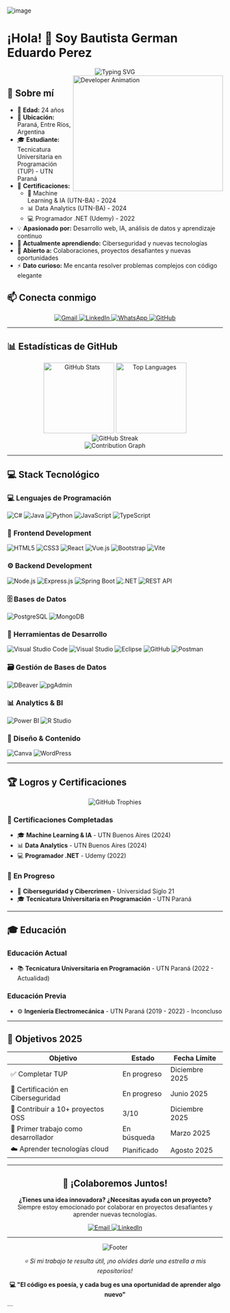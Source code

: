 ![image](https://github.com/user-attachments/assets/940a9c3d-8faf-47fb-9b75-1c1a59852ed5)
# ¡Hola! 👋 Soy Bautista German Eduardo Perez

<div align="center">
  <img src="https://readme-typing-svg.herokuapp.com?font=Fira+Code&size=22&duration=3000&pause=1000&color=00D9FF&center=true&vCenter=true&width=600&lines=Desarrollador+Full+Stack;Estudiante+de+Programaci%C3%B3n;Especialista+en+IA+y+Data+Analytics;Siempre+aprendiendo+algo+nuevo" alt="Typing SVG" />
</div>

<img align="right" height="270px" alt="Developer Animation" width="350" src="https://i.pinimg.com/originals/e4/26/70/e426702edf874b181aced1e2fa5c6cde.gif" />

## 🚀 Sobre mí

- 🎂 **Edad:** 24 años
- 📍 **Ubicación:** Paraná, Entre Ríos, Argentina
- 🎓 **Estudiante:** Tecnicatura Universitaria en Programación (TUP) - UTN Paraná
- 📜 **Certificaciones:** 
  - 🤖 Machine Learning & IA (UTN-BA) - 2024
  - 📊 Data Analytics (UTN-BA) - 2024
  - 💻 Programador .NET (Udemy) - 2022
- 💡 **Apasionado por:** Desarrollo web, IA, análisis de datos y aprendizaje continuo
- 🌱 **Actualmente aprendiendo:** Ciberseguridad y nuevas tecnologías
- 👥 **Abierto a:** Colaboraciones, proyectos desafiantes y nuevas oportunidades
- ⚡ **Dato curioso:** Me encanta resolver problemas complejos con código elegante

## 📫 Conecta conmigo

<div align="center">
  <a href="mailto:bautistaperez032@gmail.com">
    <img src="https://img.shields.io/badge/Gmail-D14836?style=for-the-badge&logo=gmail&logoColor=white" alt="Gmail"/>
  </a>
  <a href="https://www.linkedin.com/in/bautistaperez/">
    <img src="https://img.shields.io/badge/LinkedIn-0077B5?style=for-the-badge&logo=linkedin&logoColor=white" alt="LinkedIn"/>
  </a>
  <a href="tel:+5493435248337">
  <img src="https://img.shields.io/badge/WhatsApp-25D366?style=for-the-badge&logo=whatsapp&logoColor=white" alt="WhatsApp"/>
  </a>
  <a href="https://github.com/BauuPerez">
    <img src="https://img.shields.io/badge/GitHub-100000?style=for-the-badge&logo=github&logoColor=white" alt="GitHub"/>
  </a>
</div>

---

## 📊 Estadísticas de GitHub

<div align="center">
  <img src="https://github-readme-stats.vercel.app/api?username=BauuPerez&show_icons=true&theme=tokyonight&hide_border=true&count_private=true" alt="GitHub Stats" height="165"/>
  <img src="https://github-readme-stats.vercel.app/api/top-langs/?username=BauuPerez&layout=compact&theme=tokyonight&hide_border=true&langs_count=8" alt="Top Languages" height="165"/>
</div>

<div align="center">
  <img src="https://github-readme-streak-stats.herokuapp.com/?user=BauuPerez&theme=tokyonight&hide_border=true" alt="GitHub Streak"/>
</div>

<div align="center">
  <img src="https://github-readme-activity-graph.vercel.app/graph?username=BauuPerez&theme=tokyo-night&hide_border=true&area=true" alt="Contribution Graph"/>
</div>

---

## 💻 Stack Tecnológico

### 💻 **Lenguajes de Programación**
<div>
  <img alt="C#" src="https://img.shields.io/badge/C%23-239120?style=for-the-badge&logo=c-sharp&logoColor=white"/>
  <img alt="Java" src="https://img.shields.io/badge/Java-ED8B00?style=for-the-badge&logo=openjdk&logoColor=white"/>
  <img alt="Python" src="https://img.shields.io/badge/Python-3776AB?style=for-the-badge&logo=python&logoColor=white"/>
  <img alt="JavaScript" src="https://img.shields.io/badge/JavaScript-F7DF1E?style=for-the-badge&logo=javascript&logoColor=black"/>
  <img alt="TypeScript" src="https://img.shields.io/badge/TypeScript-007ACC?style=for-the-badge&logo=typescript&logoColor=white"/>
</div>

### 🎨 **Frontend Development**
<div>
  <img alt="HTML5" src="https://img.shields.io/badge/HTML5-E34F26?style=for-the-badge&logo=html5&logoColor=white"/>
  <img alt="CSS3" src="https://img.shields.io/badge/CSS3-1572B6?style=for-the-badge&logo=css3&logoColor=white"/>
  <img alt="React" src="https://img.shields.io/badge/React-20232A?style=for-the-badge&logo=react&logoColor=61DAFB"/>
  <img alt="Vue.js" src="https://img.shields.io/badge/Vue.js-35495E?style=for-the-badge&logo=vue.js&logoColor=4FC08D"/>
  <img alt="Bootstrap" src="https://img.shields.io/badge/Bootstrap-563D7C?style=for-the-badge&logo=bootstrap&logoColor=white"/>
  <img alt="Vite" src="https://img.shields.io/badge/Vite-646CFF?style=for-the-badge&logo=vite&logoColor=white"/>
</div>

### ⚙️ **Backend Development**
<div>
  <img alt="Node.js" src="https://img.shields.io/badge/Node.js-43853D?style=for-the-badge&logo=node.js&logoColor=white"/>
  <img alt="Express.js" src="https://img.shields.io/badge/Express.js-404D59?style=for-the-badge&logo=express&logoColor=white"/>
  <img alt="Spring Boot" src="https://img.shields.io/badge/Spring_Boot-6DB33F?style=for-the-badge&logo=spring&logoColor=white"/>
  <img alt=".NET" src="https://img.shields.io/badge/.NET-5C2D91?style=for-the-badge&logo=.net&logoColor=white"/>
  <img alt="REST API" src="https://img.shields.io/badge/REST_API-02569B?style=for-the-badge&logo=rest&logoColor=white"/>
</div>

### 🗄️ **Bases de Datos**
<div>
  <img alt="PostgreSQL" src="https://img.shields.io/badge/PostgreSQL-316192?style=for-the-badge&logo=postgresql&logoColor=white"/>
  <img alt="MongoDB" src="https://img.shields.io/badge/MongoDB-4EA94B?style=for-the-badge&logo=mongodb&logoColor=white"/>
</div>

### 🔧 **Herramientas de Desarrollo**
<div>
  <img alt="Visual Studio Code" src="https://img.shields.io/badge/VS_Code-0078D4?style=for-the-badge&logo=visual%20studio%20code&logoColor=white"/>
  <img alt="Visual Studio" src="https://img.shields.io/badge/Visual_Studio-5C2D91?style=for-the-badge&logo=visual-studio&logoColor=white"/>
  <img alt="Eclipse" src="https://img.shields.io/badge/Eclipse-FE7A16?style=for-the-badge&logo=Eclipse&logoColor=white"/>
  <img alt="GitHub" src="https://img.shields.io/badge/GitHub-100000?style=for-the-badge&logo=github&logoColor=white"/>
  <img alt="Postman" src="https://img.shields.io/badge/Postman-FF6C37?style=for-the-badge&logo=postman&logoColor=white"/>
</div>

### 🗃️ **Gestión de Bases de Datos**
<div>
  <img alt="DBeaver" src="https://img.shields.io/badge/DBeaver-372923?style=for-the-badge&logo=dbeaver&logoColor=white"/>
  <img alt="pgAdmin" src="https://img.shields.io/badge/pgAdmin-336791?style=for-the-badge&logo=postgresql&logoColor=white"/>
</div>

### 📊 **Analytics & BI**
<div>
  <img alt="Power BI" src="https://img.shields.io/badge/Power_BI-F2C811?style=for-the-badge&logo=powerbi&logoColor=black"/>
  <img alt="R Studio" src="https://img.shields.io/badge/RStudio-4285F4?style=for-the-badge&logo=rstudio&logoColor=white"/>
</div>

### 🎨 **Diseño & Contenido**
<div>
  <img alt="Canva" src="https://img.shields.io/badge/Canva-%2300C4CC.svg?&style=for-the-badge&logo=Canva&logoColor=white"/>
  <img alt="WordPress" src="https://img.shields.io/badge/WordPress-%23117AC9.svg?style=for-the-badge&logo=WordPress&logoColor=white"/>
</div>

---

## 🏆 Logros y Certificaciones

<div align="center">
  <img src="https://github-profile-trophy.vercel.app/?username=BauuPerez&theme=tokyonight&no-frame=true&row=1&column=6" alt="GitHub Trophies"/>
</div>

### 📜 **Certificaciones Completadas**
- 🎓 **Machine Learning & IA** - UTN Buenos Aires (2024)
- 📊 **Data Analytics** - UTN Buenos Aires (2024)
- 💻 **Programador .NET** - Udemy (2022)

### 🎯 **En Progreso**
- 🔐 **Ciberseguridad y Cibercrimen** - Universidad Siglo 21
- 🎓 **Tecnicatura Universitaria en Programación** - UTN Paraná

---

## 🎓 Educación

### **Educación Actual**
- 📚 **Tecnicatura Universitaria en Programación** - UTN Paraná (2022 - Actualidad)

### **Educación Previa**
- ⚙️ **Ingeniería Electromecánica** - UTN Paraná (2019 - 2022) - Inconcluso

---

## 🎯 Objetivos 2025

<div align="center">
  
| Objetivo | Estado | Fecha Límite |
|----------|--------|--------------|
| ✅ Completar TUP | En progreso | Diciembre 2025 |
| 🔐 Certificación en Ciberseguridad | En progreso | Junio 2025 |
| 🚀 Contribuir a 10+ proyectos OSS | 3/10 | Diciembre 2025 |
| 💼 Primer trabajo como desarrollador | En búsqueda | Marzo 2025 |
| ☁️ Aprender tecnologías cloud | Planificado | Agosto 2025 |

</div>

---
<div align="center">
  <h2>🤝 ¡Colaboremos Juntos!</h2>
  <p>
    <strong>¿Tienes una idea innovadora? ¿Necesitas ayuda con un proyecto?</strong><br>
    Siempre estoy emocionado por colaborar en proyectos desafiantes y aprender nuevas tecnologías.
  </p>
  
  <div>
    <a href="mailto:bautistaperez032@gmail.com">
      <img src="https://img.shields.io/badge/Envíame%20un%20email-D14836?style=for-the-badge&logo=gmail&logoColor=white" alt="Email"/>
    </a>
    <a href="https://www.linkedin.com/in/bautistaperez/">
      <img src="https://img.shields.io/badge/Conecta%20en%20LinkedIn-0077B5?style=for-the-badge&logo=linkedin&logoColor=white" alt="LinkedIn"/>
    </a>
  </div>
</div>

---

<div align="center">
  <img src="https://capsule-render.vercel.app/api?type=waving&color=gradient&height=100&section=footer" alt="Footer"/>
  
  <p><i>⭐️ Si mi trabajo te resulta útil, ¡no olvides darle una estrella a mis repositorios!</i></p>
  <p><strong>💻 "El código es poesía, y cada bug es una oportunidad de aprender algo nuevo"</strong></p>
</div>
```
